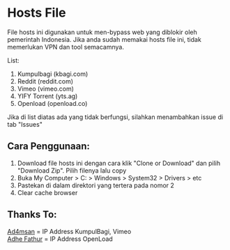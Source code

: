 # Hosts File 
File hosts ini digunakan untuk men-bypass web yang diblokir oleh pemerintah Indonesia. Jika anda sudah memakai hosts file ini, tidak memerlukan VPN dan tool semacamnya.

List:
1) Kumpulbagi (kbagi.com)
2) Reddit (reddit.com)
3) Vimeo (vimeo.com)
4) YIFY Torrent (yts.ag)
5) Openload (openload.co)

Jika di list diatas ada yang tidak berfungsi, silahkan menambahkan issue di tab "Issues"

## Cara Penggunaan:
1) Download file hosts ini dengan cara klik "Clone or Download" dan pilih "Download Zip". Pilih filenya lalu copy
2) Buka My Computer > C: > Windows > System32 > Drivers > etc
3) Pastekan di dalam direktori yang tertera pada nomor 2
4) Clear cache browser





## Thanks To:
[Ad4msan](https://ad4msan.com/) = IP Address KumpulBagi, Vimeo<br>
[Adhe Fathur](https://www.facebook.com/adhe.fathur) = IP Address OpenLoad

